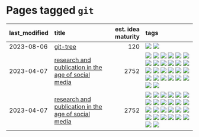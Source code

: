 # Pages tagged `git`

|last_modified|title|est. idea maturity|tags
|:---|:---|---:|:---|
|2023-08-06|[git-tree](../git-tree.md)|120|[![](https://img.shields.io/badge/tag-git-cc5ed7)](../tags/git.md) [![](https://img.shields.io/badge/tag-tooling-c6963e)](../tags/tooling.md)|
|2023-04-07|[research and publication in the age of social media](../research-and-social.md)|2752|[![](https://img.shields.io/badge/tag-arxiv-7fe3bd)](../tags/arxiv.md) [![](https://img.shields.io/badge/tag-citation-1dc0d1)](../tags/citation.md) [![](https://img.shields.io/badge/tag-corrections-4d5a4)](../tags/corrections.md) [![](https://img.shields.io/badge/tag-credit-e168be)](../tags/credit.md) [![](https://img.shields.io/badge/tag-curation-96f12e)](../tags/curation.md) [![](https://img.shields.io/badge/tag-discoverability-5e378d)](../tags/discoverability.md) [![](https://img.shields.io/badge/tag-discussion-b25b5)](../tags/discussion.md) [![](https://img.shields.io/badge/tag-feed-394ee4)](../tags/feed.md) [![](https://img.shields.io/badge/tag-git-cc5ed7)](../tags/git.md) [![](https://img.shields.io/badge/tag-git-cc5ed7)](../tags/git.md) [![](https://img.shields.io/badge/tag-historyofscience-dd597e)](../tags/historyofscience.md) [![](https://img.shields.io/badge/tag-mastodon-e8ae48)](../tags/mastodon.md) [![](https://img.shields.io/badge/tag-openreview-b5ec2c)](../tags/openreview.md) [![](https://img.shields.io/badge/tag-paperswithcode-f76896)](../tags/paperswithcode.md) [![](https://img.shields.io/badge/tag-platform-0e5ec)](../tags/platform.md) [![](https://img.shields.io/badge/tag-publication-752fd7)](../tags/publication.md) [![](https://img.shields.io/badge/tag-reproducibility-36f98)](../tags/reproducibility.md) [![](https://img.shields.io/badge/tag-research-3a9a4f)](../tags/research.md) [![](https://img.shields.io/badge/tag-retractions-d9f12f)](../tags/retractions.md) [![](https://img.shields.io/badge/tag-search-fe76cf)](../tags/search.md) [![](https://img.shields.io/badge/tag-socialmedia-8fb3d)](../tags/socialmedia.md) [![](https://img.shields.io/badge/tag-stackoverflow-8a140)](../tags/stackoverflow.md) [![](https://img.shields.io/badge/tag-subscription-83cbca)](../tags/subscription.md) [![](https://img.shields.io/badge/tag-transparency-e33481)](../tags/transparency.md) [![](https://img.shields.io/badge/tag-twitter-b59164)](../tags/twitter.md) [![](https://img.shields.io/badge/tag-validation-2b1224)](../tags/validation.md)|
|2023-04-07|[research and publication in the age of social media](../research-and-social.md)|2752|[![](https://img.shields.io/badge/tag-arxiv-7fe3bd)](../tags/arxiv.md) [![](https://img.shields.io/badge/tag-citation-1dc0d1)](../tags/citation.md) [![](https://img.shields.io/badge/tag-corrections-4d5a4)](../tags/corrections.md) [![](https://img.shields.io/badge/tag-credit-e168be)](../tags/credit.md) [![](https://img.shields.io/badge/tag-curation-96f12e)](../tags/curation.md) [![](https://img.shields.io/badge/tag-discoverability-5e378d)](../tags/discoverability.md) [![](https://img.shields.io/badge/tag-discussion-b25b5)](../tags/discussion.md) [![](https://img.shields.io/badge/tag-feed-394ee4)](../tags/feed.md) [![](https://img.shields.io/badge/tag-git-cc5ed7)](../tags/git.md) [![](https://img.shields.io/badge/tag-git-cc5ed7)](../tags/git.md) [![](https://img.shields.io/badge/tag-historyofscience-dd597e)](../tags/historyofscience.md) [![](https://img.shields.io/badge/tag-mastodon-e8ae48)](../tags/mastodon.md) [![](https://img.shields.io/badge/tag-openreview-b5ec2c)](../tags/openreview.md) [![](https://img.shields.io/badge/tag-paperswithcode-f76896)](../tags/paperswithcode.md) [![](https://img.shields.io/badge/tag-platform-0e5ec)](../tags/platform.md) [![](https://img.shields.io/badge/tag-publication-752fd7)](../tags/publication.md) [![](https://img.shields.io/badge/tag-reproducibility-36f98)](../tags/reproducibility.md) [![](https://img.shields.io/badge/tag-research-3a9a4f)](../tags/research.md) [![](https://img.shields.io/badge/tag-retractions-d9f12f)](../tags/retractions.md) [![](https://img.shields.io/badge/tag-search-fe76cf)](../tags/search.md) [![](https://img.shields.io/badge/tag-socialmedia-8fb3d)](../tags/socialmedia.md) [![](https://img.shields.io/badge/tag-stackoverflow-8a140)](../tags/stackoverflow.md) [![](https://img.shields.io/badge/tag-subscription-83cbca)](../tags/subscription.md) [![](https://img.shields.io/badge/tag-transparency-e33481)](../tags/transparency.md) [![](https://img.shields.io/badge/tag-twitter-b59164)](../tags/twitter.md) [![](https://img.shields.io/badge/tag-validation-2b1224)](../tags/validation.md)|